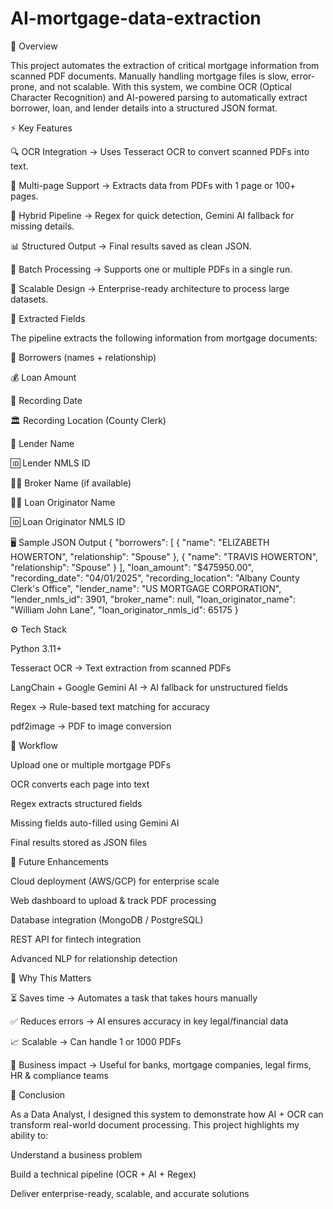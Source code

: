 # AI-mortgage-data-extraction
🏦 Overview

This project automates the extraction of critical mortgage information from scanned PDF documents.
Manually handling mortgage files is slow, error-prone, and not scalable. With this system, we combine OCR (Optical Character Recognition) and AI-powered parsing to automatically extract borrower, loan, and lender details into a structured JSON format.

⚡ Key Features

🔍 OCR Integration → Uses Tesseract OCR to convert scanned PDFs into text.

📑 Multi-page Support → Extracts data from PDFs with 1 page or 100+ pages.

🤖 Hybrid Pipeline → Regex for quick detection, Gemini AI fallback for missing details.

📊 Structured Output → Final results saved as clean JSON.

📂 Batch Processing → Supports one or multiple PDFs in a single run.

🏢 Scalable Design → Enterprise-ready architecture to process large datasets.

📂 Extracted Fields

The pipeline extracts the following information from mortgage documents:

👤 Borrowers (names + relationship)

💰 Loan Amount

📅 Recording Date

🏛 Recording Location (County Clerk)

🏦 Lender Name

🆔 Lender NMLS ID

🧑‍💼 Broker Name (if available)

👨‍💼 Loan Originator Name

🆔 Loan Originator NMLS ID

🖥️ Sample JSON Output
{
  "borrowers": [
    {
      "name": "ELIZABETH HOWERTON",
      "relationship": "Spouse"
    },
    {
      "name": "TRAVIS HOWERTON",
      "relationship": "Spouse"
    }
  ],
  "loan_amount": "$475950.00",
  "recording_date": "04/01/2025",
  "recording_location": "Albany County Clerk's Office",
  "lender_name": "US MORTGAGE CORPORATION",
  "lender_nmls_id": 3901,
  "broker_name": null,
  "loan_originator_name": "William John Lane",
  "loan_originator_nmls_id": 65175
}

⚙️ Tech Stack

Python 3.11+

Tesseract OCR → Text extraction from scanned PDFs

LangChain + Google Gemini AI → AI fallback for unstructured fields

Regex → Rule-based text matching for accuracy

pdf2image → PDF to image conversion

📌 Workflow

Upload one or multiple mortgage PDFs

OCR converts each page into text

Regex extracts structured fields

Missing fields auto-filled using Gemini AI

Final results stored as JSON files

🚀 Future Enhancements

Cloud deployment (AWS/GCP) for enterprise scale

Web dashboard to upload & track PDF processing

Database integration (MongoDB / PostgreSQL)

REST API for fintech integration

Advanced NLP for relationship detection

🎯 Why This Matters

⏳ Saves time → Automates a task that takes hours manually

✅ Reduces errors → AI ensures accuracy in key legal/financial data

📈 Scalable → Can handle 1 or 1000 PDFs

💼 Business impact → Useful for banks, mortgage companies, legal firms, HR & compliance teams

📖 Conclusion

As a Data Analyst, I designed this system to demonstrate how AI + OCR can transform real-world document processing.
This project highlights my ability to:

Understand a business problem

Build a technical pipeline (OCR + AI + Regex)

Deliver enterprise-ready, scalable, and accurate solutions
